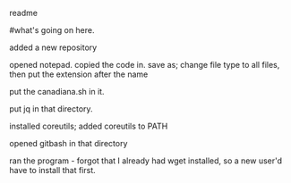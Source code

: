 readme

#what's going on here.

added a new repository

opened notepad. copied the code in. save as; change file type to all files, then put the extension after the name

put the canadiana.sh in it.

put jq in that directory.

installed coreutils; added coreutils to PATH

opened gitbash in that directory

ran the program - forgot that I already had wget installed, so a new user'd have to install that first.

